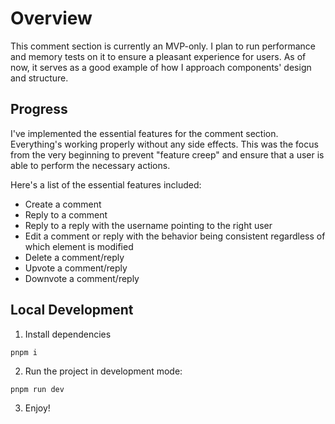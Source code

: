 # Overview

This comment section is currently an MVP-only. I plan to run performance and memory tests on it to ensure a pleasant experience for users. As of now, it serves as a good example of how I approach components' design and structure.

## Progress

I've implemented the essential features for the comment section. Everything's working properly without any side effects. This was the focus from the very beginning to prevent "feature creep" and ensure that a user is able to perform the necessary actions.

Here's a list of the essential features included:

- Create a comment
- Reply to a comment
- Reply to a reply with the username pointing to the right user
- Edit a comment or reply with the behavior being consistent regardless of which element is modified
- Delete a comment/reply
- Upvote a comment/reply
- Downvote a comment/reply

## Local Development

1. Install dependencies
```
pnpm i
```

2. Run the project in development mode:
```
pnpm run dev
```

3. Enjoy!
